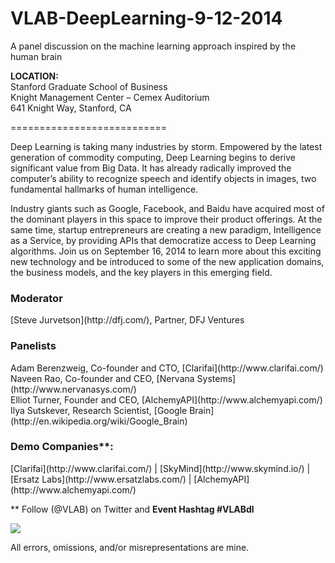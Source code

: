 VLAB-DeepLearning-9-12-2014
===========================

A panel discussion on the machine learning approach inspired by the human brain

<b>LOCATION:<br></b>
Stanford Graduate School of Business<br>
Knight Management Center – Cemex Auditorium<br>
641 Knight Way, Stanford, CA

===========================

Deep Learning is taking many industries by storm. Empowered by the latest generation of commodity computing, Deep Learning begins to derive significant value from Big Data. It has already radically improved the computer’s ability to recognize speech and identify objects in images, two fundamental hallmarks of human intelligence.

Industry giants such as Google, Facebook, and Baidu have acquired most of the dominant players in this space to improve their product offerings. At the same time, startup entrepreneurs are creating a new paradigm, Intelligence as a Service, by providing APIs that democratize access to Deep Learning algorithms. Join us on September 16, 2014 to learn more about this exciting new technology and be introduced to some of the new application domains, the business models, and the key players in this emerging field. 
 

<h3>Moderator</h3>
[Steve Jurvetson](http://dfj.com/), Partner, DFJ Ventures
 

<h3>Panelists</h3>
Adam Berenzweig, Co-founder and CTO, [Clarifai](http://www.clarifai.com/)<br>
Naveen Rao, Co-founder and CEO, [Nervana Systems](http://www.nervanasys.com/)<br>
Elliot Turner, Founder and CEO, [AlchemyAPI](http://www.alchemyapi.com/)<br>
Ilya Sutskever, Research Scientist, [Google Brain](http://en.wikipedia.org/wiki/Google_Brain)
 

<h3>Demo Companies**:</h3>
[Clarifai](http://www.clarifai.com/) | [SkyMind](http://www.skymind.io/) | [Ersatz Labs](http://www.ersatzlabs.com/) | [AlchemyAPI](http://www.alchemyapi.com/)

** Follow (@VLAB) on Twitter and <b>Event Hashtag #VLABdl</b>

<img src="https://www.vlab.org/wp-content/uploads/2014/08/banner-1.jpg">

All errors, omissions, and/or misrepresentations are mine.
 
